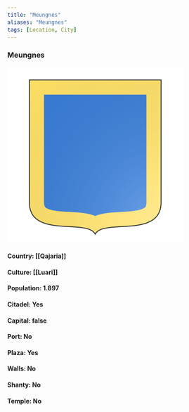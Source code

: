 ```yaml
---
title: "Meungnes"
aliases: "Meungnes"
tags: [Location, City]
---
```

### Meungnes
![](attachment/04adcd19c6fb17c06583993cacf5a476.svg)

#### Country: [[Qajaria]]

#### Culture: [[Luari]]

#### Population: 1.897

#### Citadel: Yes

#### Capital: false

#### Port: No

#### Plaza: Yes

#### Walls: No

#### Shanty: No

#### Temple: No

